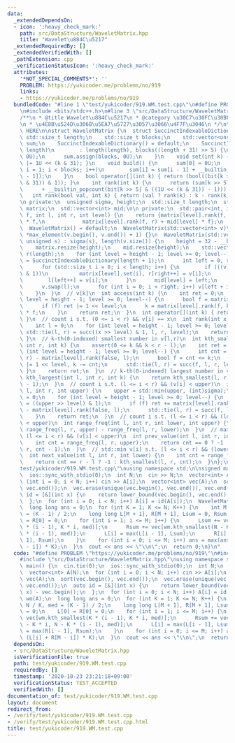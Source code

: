 ```yaml
---
data:
  _extendedDependsOn:
  - icon: ':heavy_check_mark:'
    path: src/DataStructure/WaveletMatrix.hpp
    title: "Wavelet\u884C\u5217"
  _extendedRequiredBy: []
  _extendedVerifiedWith: []
  _pathExtension: cpp
  _verificationStatusIcon: ':heavy_check_mark:'
  attributes:
    '*NOT_SPECIAL_COMMENTS*': ''
    PROBLEM: https://yukicoder.me/problems/no/919
    links:
    - https://yukicoder.me/problems/no/919
  bundledCode: "#line 1 \"test/yukicoder/919.WM.test.cpp\"\n#define PROBLEM \"https://yukicoder.me/problems/no/919\"\
    \n#include <bits/stdc++.h>\n#line 3 \"src/DataStructure/WaveletMatrix.hpp\"\n\
    /**\n * @title Wavelet\u884C\u5217\n * @category \u30C7\u30FC\u30BF\u69CB\u9020\
    \n * \u4E8B\u524D\u306B\u5EA7\u5727\u3057\u3066\u4F7F\u3046\n */\n\n// BEGIN CUT\
    \ HERE\n\nstruct WaveletMatrix {\n  struct SuccinctIndexableDictionary {\n   \
    \ std::size_t length;\n    std::size_t blocks;\n    std::vector<unsigned> bit,\
    \ sum;\n    SuccinctIndexableDictionary() = default;\n    SuccinctIndexableDictionary(std::size_t\
    \ length)\n        : length(length), blocks((length + 31) >> 5) {\n      bit.assign(blocks,\
    \ 0U);\n      sum.assign(blocks, 0U);\n    }\n    void set(int k) { bit[k >> 5]\
    \ |= 1U << (k & 31); }\n    void build() {\n      sum[0] = 0U;\n      for (std::size_t\
    \ i = 1; i < blocks; i++)\n        sum[i] = sum[i - 1] + __builtin_popcount(bit[i\
    \ - 1]);\n    }\n    bool operator[](int k) { return (bool((bit[k >> 5] >> (k\
    \ & 31)) & 1)); }\n    int rank(int k) {\n      return (sum[k >> 5]\n        \
    \      + __builtin_popcount(bit[k >> 5] & ((1U << (k & 31)) - 1)));\n    }\n \
    \   int rank(bool val, int k) { return (val ? rank(k) : k - rank(k)); }\n  };\n\
    \n private:\n  unsigned sigma, height;\n  std::size_t length;\n  std::vector<SuccinctIndexableDictionary>\
    \ matrix;\n  std::vector<int> mid;\n\n private:\n  std::pair<int, int> succ(bool\
    \ f, int l, int r, int level) {\n    return {matrix[level].rank(f, l) + mid[level]\
    \ * f,\n            matrix[level].rank(f, r) + mid[level] * f};\n  }\n\n public:\n\
    \  WaveletMatrix() = default;\n  WaveletMatrix(std::vector<int> v)\n      : WaveletMatrix(v,\
    \ *max_element(v.begin(), v.end()) + 1) {}\n  WaveletMatrix(std::vector<int> v,\
    \ unsigned s) : sigma(s), length(v.size()) {\n    height = 32 - __builtin_clz(sigma);\n\
    \    matrix.resize(height);\n    mid.resize(height);\n    std::vector<int> l(length),\
    \ r(length);\n    for (int level = height - 1; level >= 0; level--) {\n      matrix[level]\
    \ = SuccinctIndexableDictionary(length + 1);\n      int left = 0, right = 0;\n\
    \      for (std::size_t i = 0; i < length; i++) {\n        if (((v[i] >> level)\
    \ & 1))\n          matrix[level].set(i), r[right++] = v[i];\n        else\n  \
    \        l[left++] = v[i];\n      }\n      mid[level] = left;\n      matrix[level].build();\n\
    \      v.swap(l);\n      for (int i = 0; i < right; i++) v[left + i] = r[i];\n\
    \    }\n  }\n  // v[k]\n  int access(int k) {\n    int ret = 0;\n    for (int\
    \ level = height - 1; level >= 0; level--) {\n      bool f = matrix[level][k];\n\
    \      if (f) ret |= 1 << level;\n      k = matrix[level].rank(f, k) + mid[level]\
    \ * f;\n    }\n    return ret;\n  }\n  int operator[](int k) { return access(k);\
    \ }\n  // count i s.t. (0 <= i < r) && v[i] == x\n  int rank(int x, int r) {\n\
    \    int l = 0;\n    for (int level = height - 1; level >= 0; level--)\n     \
    \ std::tie(l, r) = succ((x >> level) & 1, l, r, level);\n    return r - l;\n \
    \ }\n  // k-th(0-indexed) smallest number in v[l,r)\n  int kth_smallest(int l,\
    \ int r, int k) {\n    assert(0 <= k && k < r - l);\n    int ret = 0;\n    for\
    \ (int level = height - 1; level >= 0; level--) {\n      int cnt = matrix[level].rank(false,\
    \ r) - matrix[level].rank(false, l);\n      bool f = cnt <= k;\n      if (f) ret\
    \ |= 1 << level, k -= cnt;\n      std::tie(l, r) = succ(f, l, r, level);\n   \
    \ }\n    return ret;\n  }\n  // k-th(0-indexed) largest number in v[l,r)\n  int\
    \ kth_largest(int l, int r, int k) {\n    return kth_smallest(l, r, r - l - k\
    \ - 1);\n  }\n  // count i s.t. (l <= i < r) && (v[i] < upper)\n  int range_freq(int\
    \ l, int r, int upper) {\n    upper = std::min(upper, (int)sigma);\n    int ret\
    \ = 0;\n    for (int level = height - 1; level >= 0; level--) {\n      bool f\
    \ = ((upper >> level) & 1);\n      if (f) ret += matrix[level].rank(false, r)\
    \ - matrix[level].rank(false, l);\n      std::tie(l, r) = succ(f, l, r, level);\n\
    \    }\n    return ret;\n  }\n  // count i s.t. (l <= i < r) && (lower <= v[i]\
    \ < upper)\n  int range_freq(int l, int r, int lower, int upper) {\n    return\
    \ range_freq(l, r, upper) - range_freq(l, r, lower);\n  }\n  // max v[i] s.t.\
    \ (l <= i < r) && (v[i] < upper)\n  int prev_value(int l, int r, int upper) {\n\
    \    int cnt = range_freq(l, r, upper);\n    return cnt == 0 ? -1 : kth_smallest(l,\
    \ r, cnt - 1);\n  }\n  // std::min v[i] s.t. (l <= i < r) && (lower <= v[i])\n\
    \  int next_value(int l, int r, int lower) {\n    int cnt = range_freq(l, r, lower);\n\
    \    return cnt == r - l ? -1 : kth_smallest(l, r, cnt);\n  }\n};\n#line 4 \"\
    test/yukicoder/919.WM.test.cpp\"\nusing namespace std;\n\nsigned main() {\n  cin.tie(0);\n\
    \  ios::sync_with_stdio(0);\n  int N;\n  cin >> N;\n  vector<int> A(N);\n  for\
    \ (int i = 0; i < N; i++) cin >> A[i];\n  vector<int> vec(A);\n  sort(vec.begin(),\
    \ vec.end());\n  vec.erase(unique(vec.begin(), vec.end()), vec.end());\n  auto\
    \ id = [&](int x) {\n    return lower_bound(vec.begin(), vec.end(), x) - vec.begin();\n\
    \  };\n  for (int i = 0; i < N; i++) A[i] = id(A[i]);\n  WaveletMatrix wm(A);\n\
    \  long long ans = 0;\n  for (int K = 1; K <= N; K++) {\n    int M = N / K, med\
    \ = (K - 1) / 2;\n    long long L[M + 1], R[M + 1], Lsum = 0, Rsum = 0;\n    L[0]\
    \ = R[0] = 0;\n    for (int i = 1; i <= M; i++) {\n      Lsum += vec[wm.kth_smallest(K\
    \ * (i - 1), K * i, med)];\n      Rsum += vec[wm.kth_smallest(N - K * i, N - K\
    \ * (i - 1), med)];\n      L[i] = max(L[i - 1], Lsum);\n      R[i] = max(R[i -\
    \ 1], Rsum);\n    }\n    for (int i = 0; i <= M; i++) ans = max(ans, (L[i] + R[M\
    \ - i]) * K);\n  }\n  cout << ans << \"\\n\";\n  return 0;\n}\n"
  code: "#define PROBLEM \"https://yukicoder.me/problems/no/919\"\n#include <bits/stdc++.h>\n\
    #include \"src/DataStructure/WaveletMatrix.hpp\"\nusing namespace std;\n\nsigned\
    \ main() {\n  cin.tie(0);\n  ios::sync_with_stdio(0);\n  int N;\n  cin >> N;\n\
    \  vector<int> A(N);\n  for (int i = 0; i < N; i++) cin >> A[i];\n  vector<int>\
    \ vec(A);\n  sort(vec.begin(), vec.end());\n  vec.erase(unique(vec.begin(), vec.end()),\
    \ vec.end());\n  auto id = [&](int x) {\n    return lower_bound(vec.begin(), vec.end(),\
    \ x) - vec.begin();\n  };\n  for (int i = 0; i < N; i++) A[i] = id(A[i]);\n  WaveletMatrix\
    \ wm(A);\n  long long ans = 0;\n  for (int K = 1; K <= N; K++) {\n    int M =\
    \ N / K, med = (K - 1) / 2;\n    long long L[M + 1], R[M + 1], Lsum = 0, Rsum\
    \ = 0;\n    L[0] = R[0] = 0;\n    for (int i = 1; i <= M; i++) {\n      Lsum +=\
    \ vec[wm.kth_smallest(K * (i - 1), K * i, med)];\n      Rsum += vec[wm.kth_smallest(N\
    \ - K * i, N - K * (i - 1), med)];\n      L[i] = max(L[i - 1], Lsum);\n      R[i]\
    \ = max(R[i - 1], Rsum);\n    }\n    for (int i = 0; i <= M; i++) ans = max(ans,\
    \ (L[i] + R[M - i]) * K);\n  }\n  cout << ans << \"\\n\";\n  return 0;\n}"
  dependsOn:
  - src/DataStructure/WaveletMatrix.hpp
  isVerificationFile: true
  path: test/yukicoder/919.WM.test.cpp
  requiredBy: []
  timestamp: '2020-10-23 23:21:18+09:00'
  verificationStatus: TEST_ACCEPTED
  verifiedWith: []
documentation_of: test/yukicoder/919.WM.test.cpp
layout: document
redirect_from:
- /verify/test/yukicoder/919.WM.test.cpp
- /verify/test/yukicoder/919.WM.test.cpp.html
title: test/yukicoder/919.WM.test.cpp
---
```

